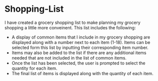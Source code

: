 # Shopping-List
I have created a grocery shopping list to make planning my grocery shopping a little more conveinent. 
This list includes the following: 

- A display of common items that I include in my grocery shopping are displayed along with a number next to each item (1-18). Items can be selected form this list by inputting their corresponding item number.
- Items may also be added to the list if there are any additional items needed that are not included in the list of common items. 
- Once the list has been selected, the user is prompted to select the quantity for each item. 
- The final list of items is displayed along with the quantity of each item. 
